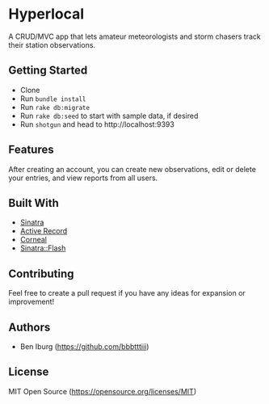 # Hyperlocal
A CRUD/MVC app that lets amateur meteorologists and storm chasers track their station observations.

## Getting Started

- Clone
- Run `bundle install`
- Run `rake db:migrate`
- Run `rake db:seed` to start with sample data, if desired
- Run `shotgun` and head to http://localhost:9393

## Features

After creating an account, you can create new observations, edit or delete your entries, and view reports from all users.

## Built With

- [Sinatra](http://sinatrarb.com)
- [Active Record](https://github.com/rails/rails/tree/master/activerecord)
- [Corneal](https://github.com/thebrianemory/corneal)
- [Sinatra::Flash](https://github.com/SFEley/sinatra-flash)

## Contributing

Feel free to create a pull request if you have any ideas for expansion or improvement!

## Authors

- Ben Iburg (https://github.com/bbbtttiii)

## License

MIT Open Source (https://opensource.org/licenses/MIT)